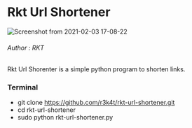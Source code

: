 # Rkt Url Shortener


![Screenshot from 2021-02-03 17-08-22](https://user-images.githubusercontent.com/69615463/106739371-44520500-6643-11eb-9323-882258e42cf8.png)



<h6>Author : RKT</h6>



Rkt Url Shorenter is a simple python program to shorten links.



### Terminal ###

+ git clone https://github.com/r3k4t/rkt-url-shortener.git
+ cd rkt-url-shortener
+ sudo python rkt-url-shortener.py








